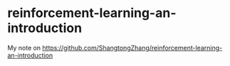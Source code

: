 # reinforcement-learning-an-introduction
My note on https://github.com/ShangtongZhang/reinforcement-learning-an-introduction
